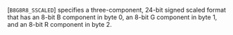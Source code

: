 [`B8G8R8_SSCALED`] specifies a three-component, 24-bit
signed scaled format that has an 8-bit B component in byte 0, an 8-bit G
component in byte 1, and an 8-bit R component in byte 2.